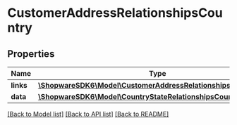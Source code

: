 # CustomerAddressRelationshipsCountry

## Properties
Name | Type | Description | Notes
------------ | ------------- | ------------- | -------------
**links** | [**\ShopwareSDK6\Model\CustomerAddressRelationshipsCountryLinks**](CustomerAddressRelationshipsCountryLinks.md) |  | [optional] 
**data** | [**\ShopwareSDK6\Model\CountryStateRelationshipsCountryData**](CountryStateRelationshipsCountryData.md) |  | [optional] 

[[Back to Model list]](../../README.md#documentation-for-models) [[Back to API list]](../../README.md#documentation-for-api-endpoints) [[Back to README]](../../README.md)

